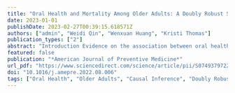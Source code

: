 ```yaml
---
title: "Oral Health and Mortality Among Older Adults: A Doubly Robust Survival Analysis"
date: 2023-01-01
publishDate: 2023-02-27T00:39:15.618571Z
authors: ["admin", "Weidi Qin", "Wenxuan Huang", "Kristi Thomas"]
publication_types: ["2"]
abstract: "Introduction Evidence on the association between oral health and mortality is inconclusive, and few studies have accounted for the nonrandom selection bias in estimating their relationship. This study aims to investigate the link between oral health and mortality in community-dwelling older adults by adjusting for confounding factors with a doubly robust survival estimation. Methods Data came from the third National Health and Nutrition Examination Survey (1988–1994) and were linked to the National Death Index mortality data through December 2015. The analytic sample consisted of 4,880 adults aged ≥60 years. Oral health measures included objective clinical indicators (edentulism, periodontitis, and untreated dental caries) and self–rated oral health. Cox proportional hazards regression models and inverse probability weighting with regression adjustment for observational survival-time estimation were utilized to assess the relationship between oral health and mortality. Analyses were conducted in 2021. Results Edentulism (average treatment effect= −26.13, 95% CI= −48.69, −3.57) was associated with a reduction in survival time. Periodontal conditions and dental caries were related to all-cause mortality in Cox models but became nonsignificant when inverse probability weighting with regression adjustment survival estimation was applied. Good self–rated oral health was significantly related to an increase in survival time (average treatment effect=21.50; 95% CI= 4.92, 38.07). Conclusions Both objective and subjective oral health are risk factors for mortality among older adults. Improving access to dental screening and treatment among community-dwelling older adults has the potential to reduce oral health‒related risks of mortality."
featured: false
publication: "*American Journal of Preventive Medicine*"
url_pdf: "https://www.sciencedirect.com/science/article/pii/S0749379722004184"
doi: "10.1016/j.amepre.2022.08.006"
tags: ["Oral Health", "Older Adults", "Causal Inference", "Doubly Robust Estimation",  "NHANES", "Survival Model"]
---
```


